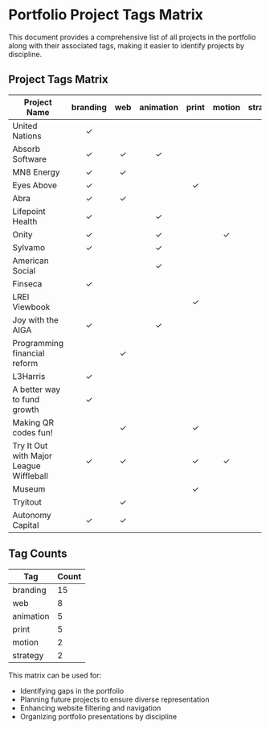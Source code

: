 # Portfolio Project Tags Matrix

This document provides a comprehensive list of all projects in the portfolio along with their associated tags, making it easier to identify projects by discipline.

## Project Tags Matrix

| Project Name | branding | web | animation | print | motion | strategy |
|-------------|:--------:|:---:|:---------:|:-----:|:------:|:--------:|
| United Nations | ✓ | | | | | |
| Absorb Software | ✓ | ✓ | ✓ | | | |
| MN8 Energy | ✓ | ✓ | | | | |
| Eyes Above | ✓ | | | ✓ | | |
| Abra | ✓ | ✓ | | | | |
| Lifepoint Health | ✓ | | ✓ | | | |
| Onity | ✓ | | ✓ | | ✓ | |
| Sylvamo | ✓ | | ✓ | | | |
| American Social | | | ✓ | | | |
| Finseca | ✓ | | | | | |
| LREI Viewbook | | | | ✓ | | |
| Joy with the AIGA | ✓ | | ✓ | | | |
| Programming financial reform | | ✓ | | | | ✓ |
| L3Harris | ✓ | | | | | |
| A better way to fund growth | ✓ | | | | | ✓ |
| Making QR codes fun! | | ✓ | | ✓ | | |
| Try It Out with Major League Wiffleball | ✓ | ✓ | | ✓ | ✓ | |
| Museum | | | | ✓ | | |
| Tryitout | | ✓ | | | | |
| Autonomy Capital | ✓ | ✓ | | | | |

## Tag Counts

| Tag | Count |
|-----|-------|
| branding | 15 |
| web | 8 |
| animation | 5 |
| print | 5 |
| motion | 2 |
| strategy | 2 |

This matrix can be used for:
- Identifying gaps in the portfolio
- Planning future projects to ensure diverse representation
- Enhancing website filtering and navigation
- Organizing portfolio presentations by discipline